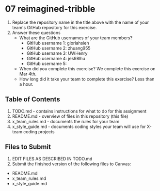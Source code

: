 # 07 reimagined-tribble

1. Replace the repository name in the title above with the name of your team's GitHub repository for this exercise.
2. Answer these questions
   * What are the GitHub usernames of your team members?
       * GitHub username 1: gloriahsieh
       * GitHub username 2: zhuang955
       * GitHub username 3: UWHenry
       * GitHub username 4: jes98lhu
       * GitHub username 5:
   * When did you complete this exercise? We complete this exercise on Mar 4th. 
   * How long did it take your team to complete this exercise? Less than a hour.

## Table of Contents

1. TODO.md - contains instructions for what to do for this assignment
2. README.md - overview of files in this repository (this file)
3. x_team_rules.md - documents the rules for your team
4. x_style_guide.md - documents coding styles your team will use for X-team coding projects

## Files to Submit

1. EDIT FILES AS DESCRIBED IN TODO.md
2. Submit the finished version of the following files to Canvas:

* README.md
* x_team_rules.md
* x_style_guide.md
